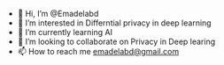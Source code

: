 - 👋 Hi, I’m @Emadelabd
- 👀 I’m interested in Differntial privacy in deep learning
- 🌱 I’m currently learning AI
- 💞️ I’m looking to collaborate on Privacy in Deep learing
- 📫 How to reach me
emadelabd@gmail.com

<!---
Emadelabd/Emadelabd is a ✨ special ✨ repository because its `README.md` (this file) appears on your GitHub profile.
You can click the Preview link to take a look at your changes.
--->
